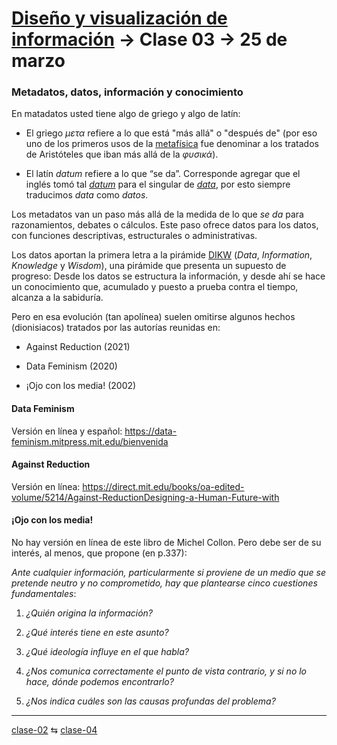 # [Diseño y visualización de información](https://github.com/profesorfaco/aud5v027-2025) → Clase 03 → 25 de marzo

### Metadatos, datos, información y conocimiento

En matadatos usted tiene algo de griego y algo de latín:

- El griego *μετα* refiere a lo que está "más allá" o "después de" (por eso uno de los primeros usos de la [metafísica](https://es.wikipedia.org/wiki/Andr%C3%B3nico_de_Rodas#G%C3%A9nesis_circunstancial_de_la_palabra_metaf%C3%ADsica) fue denominar a los tratados de Aristóteles que iban más allá de la *φυσικά*).

- El latín *datum* refiere a lo que “se da”. Corresponde agregar que el inglés tomó tal [*datum*](https://www.merriam-webster.com/dictionary/datum) para el singular de [*data*](https://www.merriam-webster.com/dictionary/data), por esto siempre traducimos *data* como *datos*.

Los metadatos van un paso más allá de la medida de lo que *se da* para razonamientos, debates o cálculos. Este paso ofrece datos para los datos, con funciones descriptivas, estructurales o administrativas.

Los datos aportan la primera letra a la pirámide [DIKW](https://journals.sagepub.com/doi/epdf/10.1177/0165551508094050) (*Data*, *Information*, *Knowledge* y *Wisdom*), una pirámide que presenta un supuesto de progreso: Desde los datos se estructura la información, y desde ahí se hace un conocimiento que, acumulado y puesto a prueba contra el tiempo, alcanza a la sabiduría.

Pero en esa evolución (tan apolínea) suelen omitirse algunos hechos (dionisiacos) tratados por las autorías reunidas en:

- Against Reduction (2021)

- Data Feminism (2020)

- ¡Ojo con los media! (2002)

#### Data Feminism

Versión en línea y español: https://data-feminism.mitpress.mit.edu/bienvenida

#### Against Reduction

Versión en línea: https://direct.mit.edu/books/oa-edited-volume/5214/Against-ReductionDesigning-a-Human-Future-with

#### ¡Ojo con los media!

No hay versión en línea de este libro de Michel Collon. Pero debe ser de su interés, al menos, que propone (en p.337): 

*Ante cualquier información, particularmente si proviene de un medio que se pretende neutro y no comprometido, hay que plantearse cinco cuestiones fundamentales*: 

1. *¿Quién origina la información?*

2. *¿Qué interés tiene en este asunto?*

3. *¿Qué ideología influye en el que habla?*

4. *¿Nos comunica correctamente el punto de vista contrario, y si no lo hace, dónde podemos encontrarlo?*

5. *¿Nos indica cuáles son las causas profundas del problema?*

_ _ _ _ 

[clase-02](https://github.com/profesorfaco/aud5v027-2025/blob/main/clase-02/README.md) ⇆ [clase-04](https://github.com/profesorfaco/aud5v027-2025/blob/main/clase-04/README.md)
